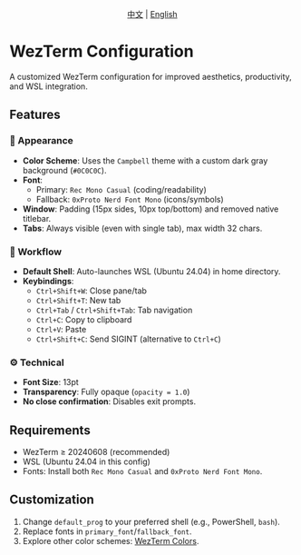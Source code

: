 <div align="center">

[中文](#中文版) | [English](#english-version)

</div>

# WezTerm Configuration

A customized WezTerm configuration for improved aesthetics, productivity, and WSL integration.

## Features

### 🎨 Appearance
- **Color Scheme**: Uses the `Campbell` theme with a custom dark gray background (`#0C0C0C`).
- **Font**:
  - Primary: `Rec Mono Casual` (coding/readability)
  - Fallback: `0xProto Nerd Font Mono` (icons/symbols)
- **Window**: Padding (15px sides, 10px top/bottom) and removed native titlebar.
- **Tabs**: Always visible (even with single tab), max width 32 chars.

### 🚀 Workflow
- **Default Shell**: Auto-launches WSL (Ubuntu 24.04) in home directory.
- **Keybindings**:
  - `Ctrl+Shift+W`: Close pane/tab
  - `Ctrl+Shift+T`: New tab
  - `Ctrl+Tab` / `Ctrl+Shift+Tab`: Tab navigation
  - `Ctrl+C`: Copy to clipboard
  - `Ctrl+V`: Paste
  - `Ctrl+Shift+C`: Send SIGINT (alternative to `Ctrl+C`)

### ⚙️ Technical
- **Font Size**: 13pt
- **Transparency**: Fully opaque (`opacity = 1.0`)
- **No close confirmation**: Disables exit prompts.

## Requirements
- WezTerm ≥ 20240608 (recommended)
- WSL (Ubuntu 24.04 in this config)
- Fonts: Install both `Rec Mono Casual` and `0xProto Nerd Font Mono`.

## Customization
1. Change `default_prog` to your preferred shell (e.g., PowerShell, `bash`).
2. Replace fonts in `primary_font`/`fallback_font`.
3. Explore other color schemes: [WezTerm Colors](https://wezfurlong.org/wezterm/colorschemes/index.html).



